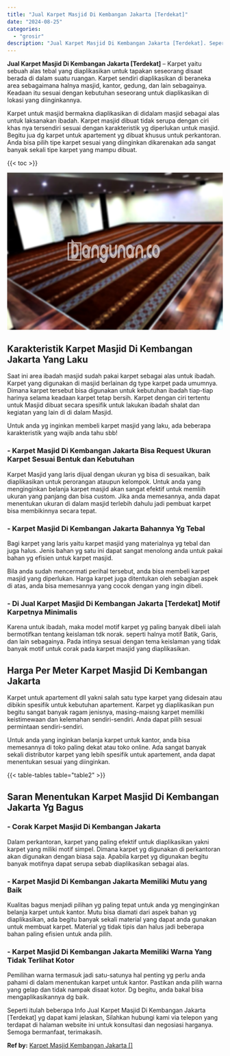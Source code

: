 ```yaml
---
title: "Jual Karpet Masjid Di Kembangan Jakarta [Terdekat]"
date: "2024-08-25"
categories: 
  - "grosir"
description: "Jual Karpet Masjid Di Kembangan Jakarta [Terdekat]. Seperti itulah beberapa Info Jual Karpet Masjid Di Kembangan Jakarta [Terdekat] yg dapat kami jelaskan,..."
---
```


**Jual Karpet Masjid Di Kembangan Jakarta \[Terdekat\]** – Karpet yaitu sebuah alas tebal yang diaplikasikan untuk tapakan seseorang disaat berada di dalam suatu ruangan. Karpet sendiri diaplikasikan di beraneka area sebagaimana halnya masjid, kantor, gedung, dan lain sebagainya. Keadaan itu sesuai dengan kebutuhan seseorang untuk diaplikasikan di lokasi yang diinginkannya.

Karpet untuk masjid bermakna diaplikasikan di didalam masjid sebagai alas untuk laksanakan ibadah. Karpet masjid dibuat tidak serupa dengan ciri khas nya tersendiri sesuai dengan karakteristik yg diperlukan untuk masjid. Begitu jua dg karpet untuk apartement yg dibuat khusus untuk perkantoran. Anda bisa pilih tipe karpet sesuai yang diinginkan dikarenakan ada sangat banyak sekali tipe karpet yang mampu dibuat.

{{< toc >}}

![Jual Karpet Masjid Di Kembangan Jakarta [Terdekat]](/images/grosir-karpet-murah-71.png)

## Karakteristik Karpet Masjid Di Kembangan Jakarta Yang Laku

Saat ini area ibadah masjid sudah pakai karpet sebagai alas untuk ibadah. Karpet yang digunakan di masjid berlainan dg type karpet pada umumnya. Dimana karpet tersebut bisa digunakan untuk kebutuhan ibadah tiap-tiap harinya selama keadaan karpet tetap bersih. Karpet dengan ciri tertentu untuk Masjid dibuat secara spesifik untuk lakukan ibadah shalat dan kegiatan yang lain di di dalam Masjid.

Untuk anda yg inginkan membeli karpet masjid yang laku, ada beberapa karakteristik yang wajib anda tahu sbb!

### \- Karpet Masjid Di Kembangan Jakarta Bisa Request Ukuran Karpet Sesuai Bentuk dan Kebutuhan

Karpet Masjid yang laris dijual dengan ukuran yg bisa di sesuaikan, baik diaplikasikan untuk perorangan ataupun kelompok. Untuk anda yang menginginkan belanja karpet masjid akan sangat efektif untuk memliih ukuran yang panjang dan bisa custom. Jika anda memesannya, anda dapat menentukan ukuran di dalam masjid terlebih dahulu jadi pembuat karpet bisa membikinnya secara tepat.

### \- Karpet Masjid Di Kembangan Jakarta Bahannya Yg Tebal

Bagi karpet yang laris yaitu karpet masjid yang materialnya yg tebal dan juga halus. Jenis bahan yg satu ini dapat sangat menolong anda untuk pakai bahan yg efisien untuk karpet masjid.

Bila anda sudah mencermati perihal tersebut, anda bisa membeli karpet masjid yang diperlukan. Harga karpet juga ditentukan oleh sebagian aspek di atas, anda bisa memesannya yang cocok dengan yang ingin dibeli.

### \- Di Jual Karpet Masjid Di Kembangan Jakarta \[Terdekat\] Motif Karpetnya Minimalis

Karena untuk ibadah, maka model motif karpet yg paling banyak dibeli ialah bermotifkan tentang keislaman tdk norak. seperti halnya motif Batik, Garis, dan lain sebagainya. Pada intinya sesuai dengan tema keislaman yang tidak banyak motif untuk corak pada karpet masjid yang diaplikasikan.

## Harga Per Meter Karpet Masjid Di Kembangan Jakarta

Karpet untuk apartement dll yakni salah satu type karpet yang didesain atau dibikin spesifik untuk kebutuhan apartement. Karpet yg diaplikasikan pun begitu sangat banyak ragam jenisnya, masing-maisng karpet memiliki keistimewaan dan kelemahan sendiri-sendiri. Anda dapat pilih sesuai permintaan sendiri-sendiri.

Untuk anda yang inginkan belanja karpet untuk kantor, anda bisa memesannya di toko paling dekat atau toko online. Ada sangat banyak sekali distributor karpet yang lebih spesifik untuk apartement, anda dapat menentukan sesuai yang diinginkan.

{{< table-tables table="table2" >}}

## Saran Menentukan Karpet Masjid Di Kembangan Jakarta Yg Bagus

### \- Corak Karpet Masjid Di Kembangan Jakarta

Dalam perkantoran, karpet yang paling efektif untuk diaplikasikan yakni karpet yang miliki motif simpel. Dimana karpet yg digunakan di perkantoran akan digunakan dengan biasa saja. Apabila karpet yg digunakan begitu banyak motifnya dapat serupa sebab diaplikasikan sebagai alas.

### \- Karpet Masjid Di Kembangan Jakarta Memiliki Mutu yang Baik

Kualitas bagus menjadi pilihan yg paling tepat untuk anda yg menginginkan belanja karpet untuk kantor. Mutu bisa diamati dari aspek bahan yg diaplikasikan, ada begitu banyak sekali material yang dapat anda gunakan untuk membuat karpet. Material yg tidak tipis dan halus jadi beberapa bahan paling efisien untuk anda pilih.

### \- Karpet Masjid Di Kembangan Jakarta Memiliki Warna Yang Tidak Terlihat Kotor

Pemilihan warna termasuk jadi satu-satunya hal penting yg perlu anda pahami di dalam menentukan karpet untuk kantor. Pastikan anda pilih warna yang gelap dan tidak nampak disaat kotor. Dg begitu, anda bakal bisa mengaplikasikannya dg baik.

Seperti itulah beberapa Info Jual Karpet Masjid Di Kembangan Jakarta \[Terdekat\] yg dapat kami jelaskan, Silahkan hubungi kami via telepon yang terdapat di halaman website ini untuk konsultasi dan negosiasi harganya. Semoga bermanfaat, terimakasih.

**Ref by:**  [Karpet Masjid Kembangan Jakarta []](https://id.wikipedia.org/wiki/Karpet)
